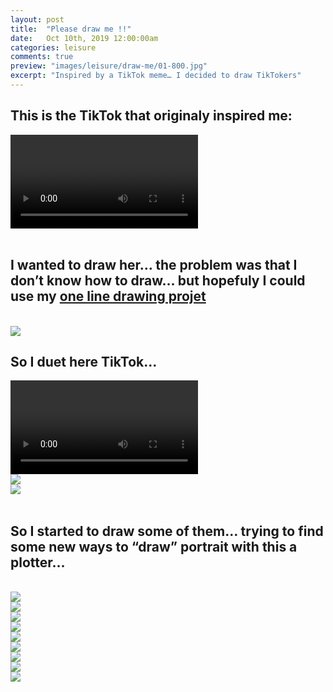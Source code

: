 ```yaml
---
layout: post
title:  "Please draw me !!"
date:   Oct 10th, 2019 12:00:00am
categories: leisure
comments: true
preview: "images/leisure/draw-me/01-800.jpg"
excerpt: "Inspired by a TikTok meme… I decided to draw TikTokers"
---
```




<div class="uk-grid" data-uk-grid-margin="">
    <div class="uk-width-large-1-2 uk-width-medium-1-2 uk-width-small-1-1 uk-flex uk-flex-middle uk-flex-space-between">
         <div class=" uk-panel"><h2>This is the TikTok that originaly inspired me:</h2></div>
    </div>
    <div class="uk-width-large-1-2 uk-width-medium-1-2 uk-width-small-1-1">
         <video controls src="/images/leisure/draw-me/meme.mp4" class="uk-responsive-width">This is the meme...</video>
    </div>
</div>



<br/>
<h2>I wanted to draw her… the problem was that I don’t know how to draw… but hopefuly I could use my <a href="/leisure/oneline/">one line drawing projet</a></h2>
<br/>

<div class="uk-grid" data-uk-grid-margin="">
    <div class="uk-width-large-1-1 uk-width-medium-1-1 uk-width-small-1-1">
         <img src="/images/leisure/draw-me/Draw-Me_Project.004.jpeg" class="uk-responsive-width">
    </div>
</div>

<div class="uk-grid" data-uk-grid-margin="">
    <div class="uk-width-large-1-2 uk-width-medium-1-2 uk-width-small-1-1 uk-flex uk-flex-middle uk-flex-space-between">
         <div class=" uk-panel"><h2>So I duet here TikTok...</h2></div>
    </div>
    <div class="uk-width-large-1-2 uk-width-medium-1-2 uk-width-small-1-1">
         <video controls src="/images/leisure/draw-me/duet.mp4" class="uk-responsive-width">This is the duet...</video>
    </div>
</div>





<div class="uk-grid" data-uk-grid-margin="">
    <div class="uk-width-large-1-1 uk-width-medium-1-1 uk-width-small-1-1">
         <img src="/images/leisure/draw-me/Draw-Me_Project.006.jpeg" class="uk-responsive-width">
    </div>
</div>
<div class="uk-grid" data-uk-grid-margin="">
    <div class="uk-width-large-1-1 uk-width-medium-1-1 uk-width-small-1-1">
         <img src="/images/leisure/draw-me/Draw-Me_Project.007.jpeg" class="uk-responsive-width">
    </div>
</div>



<br/>
<h2> So I started to draw some of them… trying to find some new ways to “draw” portrait with this a plotter…</h2>
<br/>


<div class="uk-grid" data-uk-grid-margin="">
    <div class="uk-width-large-1-1 uk-width-medium-1-1 uk-width-small-1-1">
         <img src="/images/leisure/draw-me/Draw-Me_Project.010.jpeg" class="uk-responsive-width">
    </div>
</div>
<div class="uk-grid" data-uk-grid-margin="">
    <div class="uk-width-large-1-1 uk-width-medium-1-1 uk-width-small-1-1">
         <img src="/images/leisure/draw-me/Draw-Me_Project.011.jpeg" class="uk-responsive-width">
    </div>
</div>
<div class="uk-grid" data-uk-grid-margin="">
    <div class="uk-width-large-1-1 uk-width-medium-1-1 uk-width-small-1-1">
         <img src="/images/leisure/draw-me/Draw-Me_Project.012.jpeg" class="uk-responsive-width">
    </div>
</div>
<div class="uk-grid" data-uk-grid-margin="">
    <div class="uk-width-large-1-1 uk-width-medium-1-1 uk-width-small-1-1">
         <img src="/images/leisure/draw-me/Draw-Me_Project.013.jpeg" class="uk-responsive-width">
    </div>
</div>
<div class="uk-grid" data-uk-grid-margin="">
    <div class="uk-width-large-1-1 uk-width-medium-1-1 uk-width-small-1-1">
         <img src="/images/leisure/draw-me/Draw-Me_Project.014.jpeg" class="uk-responsive-width">
    </div>
</div>
<div class="uk-grid" data-uk-grid-margin="">
    <div class="uk-width-large-1-1 uk-width-medium-1-1 uk-width-small-1-1">
         <img src="/images/leisure/draw-me/Draw-Me_Project.015.jpeg" class="uk-responsive-width">
    </div>
</div>
<div class="uk-grid" data-uk-grid-margin="">
    <div class="uk-width-large-1-1 uk-width-medium-1-1 uk-width-small-1-1">
         <img src="/images/leisure/draw-me/Draw-Me_Project.016.jpeg" class="uk-responsive-width">
    </div>
</div>
<div class="uk-grid" data-uk-grid-margin="">
    <div class="uk-width-large-1-1 uk-width-medium-1-1 uk-width-small-1-1">
         <img src="/images/leisure/draw-me/Draw-Me_Project.017.jpeg" class="uk-responsive-width">
    </div>
</div>
<div class="uk-grid" data-uk-grid-margin="">
    <div class="uk-width-large-1-1 uk-width-medium-1-1 uk-width-small-1-1">
         <img src="/images/leisure/draw-me/Draw-Me_Project.018.jpeg" class="uk-responsive-width">
    </div>
</div>





